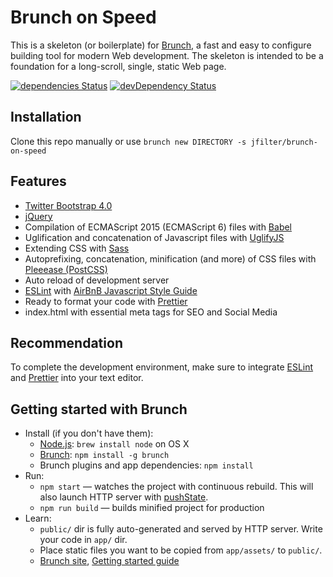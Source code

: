 # Brunch on Speed

This is a skeleton (or boilerplate) for [Brunch](http://brunch.io), a fast and easy to configure building tool for modern Web development. The skeleton is intended to be a foundation for a long-scroll, single, static Web page.

[![dependencies Status](https://david-dm.org/jfilter/brunch-on-speed/status.svg)](https://david-dm.org/jfilter/brunch-on-speed)
[![devDependency Status](https://david-dm.org/jfilter/brunch-on-speed/dev-status.svg)](https://david-dm.org/jfilter/brunch-on-speed#info=devDependencies)

## Installation

Clone this repo manually or use `brunch new DIRECTORY -s jfilter/brunch-on-speed`

## Features

* [Twitter Bootstrap 4.0](https://getbootstrap.com/docs/4.0/getting-started/introduction/)
* [jQuery](http://jquery.com)
* Compilation of ECMAScript 2015 (ECMAScript 6) files with [Babel](https://babeljs.io)
* Uglification and concatenation of Javascript files with [UglifyJS](http://lisperator.net/uglifyjs/)
* Extending CSS with [Sass](http://sass-lang.com)
* Autoprefixing, concatenation, minification (and more) of CSS files with [Pleeease (PostCSS)](http://pleeease.io)
* Auto reload of development server
* [ESLint](http://eslint.org) with [AirBnB Javascript Style Guide](https://github.com/airbnb/javascript)
* Ready to format your code with [Prettier](https://prettier.io)
* index.html with essential meta tags for SEO and Social Media

## Recommendation

To complete the development environment, make sure to integrate [ESLint](https://eslint.org/docs/user-guide/integrations) and [Prettier](https://prettier.io/docs/en/editors.html) into your text editor.

## Getting started with Brunch

* Install (if you don't have them):
  * [Node.js](http://nodejs.org): `brew install node` on OS X
  * [Brunch](http://brunch.io): `npm install -g brunch`
  * Brunch plugins and app dependencies: `npm install`
* Run:
  * `npm start` — watches the project with continuous rebuild. This will also launch HTTP server with [pushState](https://developer.mozilla.org/en-US/docs/Web/Guide/API/DOM/Manipulating_the_browser_history).
  * `npm run build` — builds minified project for production
* Learn:
  * `public/` dir is fully auto-generated and served by HTTP server. Write your code in `app/` dir.
  * Place static files you want to be copied from `app/assets/` to `public/`.
  * [Brunch site](http://brunch.io), [Getting started guide](https://github.com/brunch/brunch-guide#readme)
